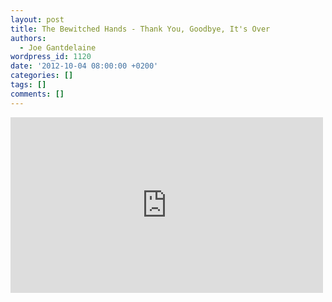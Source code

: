 ```yaml
---
layout: post
title: The Bewitched Hands - Thank You, Goodbye, It's Over
authors:
  - Joe Gantdelaine
wordpress_id: 1120
date: '2012-10-04 08:00:00 +0200'
categories: []
tags: []
comments: []
---
```

<iframe width="500" height="281" src="http://www.youtube.com/embed/qCTJQxjETo4" frameborder="0" allowfullscreen></iframe>
